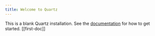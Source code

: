 ```yaml
---
title: Welcome to Quartz
---
```


This is a blank Quartz installation.
See the [documentation](https://quartz.jzhao.xyz) for how to get started.
[[first-doc]]